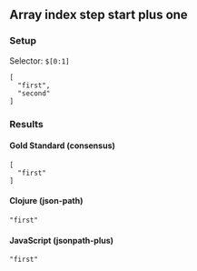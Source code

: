 ## Array index step start plus one

### Setup
Selector: `$[0:1]`

    [
      "first",
      "second"
    ]

### Results
####  Gold Standard (consensus)

    [
      "first"
    ]

#### Clojure (json-path)

    "first"

#### JavaScript (jsonpath-plus)

    "first"


